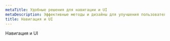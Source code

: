 ```yaml
---
metaTitle: Удобные решения для навигации и UI
metaDescription: Эффективные методы и дизайны для улучшения пользовательского интерфейса и навигации
title: Навигация и UI
---
```

Навигация и UI
